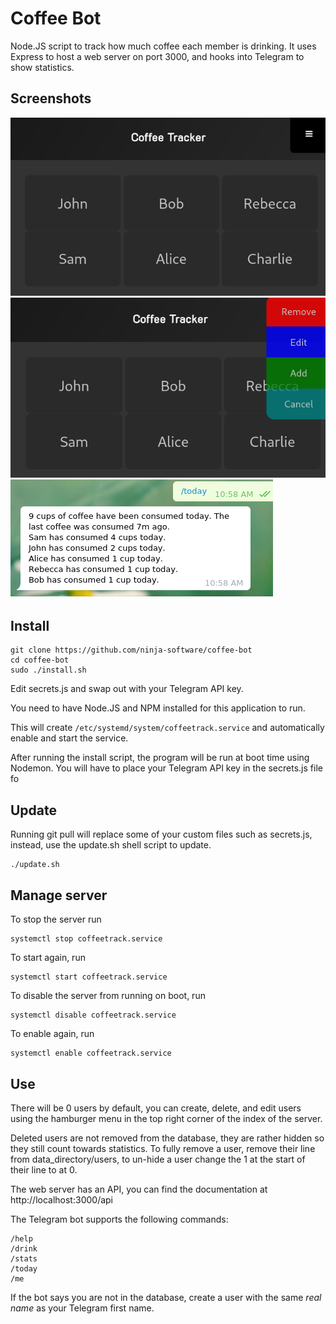 
# Coffee Bot
Node.JS script to track how much coffee each member is drinking.
It uses Express to host a web server on port 3000, and hooks into Telegram to show statistics.

## Screenshots
![Main page](https://raw.githubusercontent.com/ninja-software/coffee-bot/master/screenshots/coffee_bot.png)
![User management](https://raw.githubusercontent.com/ninja-software/coffee-bot/master/screenshots/dropdown.png)
![Telegram bot](https://raw.githubusercontent.com/ninja-software/coffee-bot/master/screenshots/telegram.png)

## Install
```
git clone https://github.com/ninja-software/coffee-bot
cd coffee-bot
sudo ./install.sh
```
Edit secrets.js and swap out <api-key> with your Telegram API key.

You need to have Node.JS and NPM installed for this application to run.

This will create ```/etc/systemd/system/coffeetrack.service``` and automatically enable and start the service.

After running the install script, the program will be run at boot time using Nodemon. You will have to place your Telegram API key in the secrets.js file fo

## Update
Running git pull will replace some of your custom files such as secrets.js, instead, use the update.sh shell script to update.
```
./update.sh
```

## Manage server
To stop the server run 
```
systemctl stop coffeetrack.service
```
To start again, run 
```
systemctl start coffeetrack.service
```
To disable the server from running on boot, run 
```
systemctl disable coffeetrack.service
```
To enable again, run 
```
systemctl enable coffeetrack.service
```

## Use
There will be 0 users by default, you can create, delete, and edit users using the hamburger menu in the top right corner of the index of the server.

Deleted users are not removed from the database, they are rather hidden so they still count towards statistics. To fully remove a user, remove their line from data_directory/users, to un-hide a user change the 1 at the start of their line to at 0.

The web server has an API, you can find the documentation at http://localhost:3000/api

The Telegram bot supports the following commands:
```
/help
/drink
/stats
/today
/me
```
If the bot says you are not in the database, create a user with the same *real name* as your Telegram first name.
